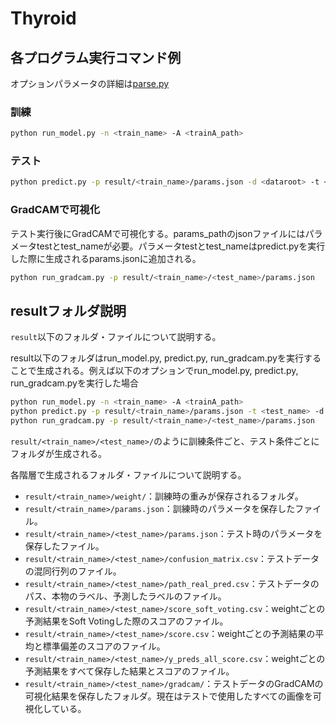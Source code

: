 # Thyroid

## 各プログラム実行コマンド例

オプションパラメータの詳細は[parse.py](utils/parse.py)

### 訓練

```sh
python run_model.py -n <train_name> -A <trainA_path>
```

### テスト

```sh
python predict.py -p result/<train_name>/params.json -d <dataroot> -t <test_name>
```

### GradCAMで可視化  

テスト実行後にGradCAMで可視化する。params_pathのjsonファイルにはパラメータtestとtest_nameが必要。パラメータtestとtest_nameはpredict.pyを実行した際に生成されるparams.jsonに追加される。

```sh
python run_gradcam.py -p result/<train_name>/<test_name>/params.json
```

## resultフォルダ説明

`result`以下のフォルダ・ファイルについて説明する。

result以下のフォルダはrun_model.py, predict.py, run_gradcam.pyを実行することで生成される。例えば以下のオプションでrun_model.py, predict.py, run_gradcam.pyを実行した場合

```bash
python run_model.py -n <train_name> -A <trainA_path>
python predict.py -p result/<train_name>/params.json -t <test_name> -d <test_path>
python run_gradcam.py -p result/<train_name>/<test_name>/params.json
```

`result/<train_name>/<test_name>/`のように訓練条件ごと、テスト条件ごとにフォルダが生成される。

各階層で生成されるフォルダ・ファイルについて説明する。

- `result/<train_name>/weight/`：訓練時の重みが保存されるフォルダ。
- `result/<train_name>/params.json`：訓練時のパラメータを保存したファイル。
- `result/<train_name>/<test_name>/params.json`：テスト時のパラメータを保存したファイル。
- `result/<train_name>/<test_name>/confusion_matrix.csv`：テストデータの混同行列のファイル。
- `result/<train_name>/<test_name>/path_real_pred.csv`：テストデータのパス、本物のラベル、予測したラベルのファイル。
- `result/<train_name>/<test_name>/score_soft_voting.csv`：weightごとの予測結果をSoft Votingした際のスコアのファイル。
- `result/<train_name>/<test_name>/score.csv`：weightごとの予測結果の平均と標準偏差のスコアのファイル。
- `result/<train_name>/<test_name>/y_preds_all_score.csv`：weightごとの予測結果をすべて保存した結果とスコアのファイル。
- `result/<train_name>/<test_name>/gradcam/`：テストデータのGradCAMの可視化結果を保存したフォルダ。現在はテストで使用したすべての画像を可視化している。

